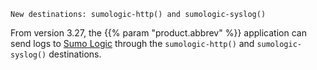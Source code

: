 ---
---
<!-- DISCLAIMER: This file is based on the syslog-ng Open Source Edition documentation https://github.com/balabit/syslog-ng-ose-guides/commit/2f4a52ee61d1ea9ad27cb4f3168b95408fddfdf2 and is used under the terms of The syslog-ng Open Source Edition Documentation License. The file has been modified by Axoflow. -->
`New destinations: sumologic-http() and sumologic-syslog()`

From version 3.27, the {{% param "product.abbrev" %}} application can send logs to [Sumo Logic](https://www.sumologic.com/) through the `sumologic-http()` and `sumologic-syslog()` destinations.
